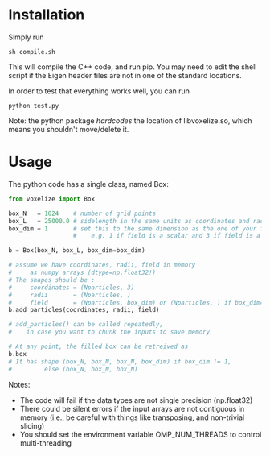 Installation
============

Simply run
```shell
sh compile.sh
```
This will compile the C++ code, and run pip.
You may need to edit the shell script if the Eigen header files
are not in one of the standard locations.

In order to test that everything works well,
you can run
```shell
python test.py
```

Note: the python package *hardcodes* the location of libvoxelize.so,
which means you shouldn't move/delete it.


Usage
=====

The python code has a single class, named Box:
```python
from voxelize import Box

box_N   = 1024    # number of grid points
box_L   = 25000.0 # sidelength in the same units as coordinates and radii
box_dim = 1       # set this to the same dimension as the one of your field,
                  #    e.g. 1 if field is a scalar and 3 if field is a vector

b = Box(box_N, box_L, box_dim=box_dim)

# assume we have coordinates, radii, field in memory
#     as numpy arrays (dtype=np.float32!)
# The shapes should be :
#     coordinates = (Nparticles, 3)
#     radii       = (Nparticles, )
#     field       = (Nparticles, box_dim) or (Nparticles, ) if box_dim==1
b.add_particles(coordinates, radii, field)

# add_particles() can be called repeatedly,
#    in case you want to chunk the inputs to save memory

# At any point, the filled box can be retreived as
b.box
# It has shape (box_N, box_N, box_N, box_dim) if box_dim != 1,
#         else (box_N, box_N, box_N)
```

Notes:
* The code will fail if the data types are not single precision (np.float32)
* There could be silent errors if the input arrays are not contiguous in memory
  (i.e., be careful with things like transposing, and non-trivial slicing)
* You should set the environment variable OMP\_NUM\_THREADS to control multi-threading

